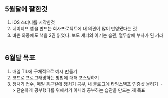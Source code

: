 ## 5월달에 잘한것
1. iOS 스터디를 시작한것
2. 네이티브 앱을 만드는 회사프로젝트에 내 의견이 많이 반영됐다는 것
3. 바쁜 와중에도 책을 2권 읽었다. 보도 섀퍼의 이기는 습관, 열두살에 부자가 된 키라
 
 
## 6월달 목표 
1. 매일 TIL에 구체적으로 예시 만들기
2. 코드로 프로그래밍하는 방법에 대해 포스팅하기
3. 정처기 접수, 매일 통근길에 정처기 공부, 내 블로그에 타임스탬프 인증샷 올리기
 -> 단순하게 공부했다를 위해서가 아니라 공부하는 습관을 만드는 게 목표
